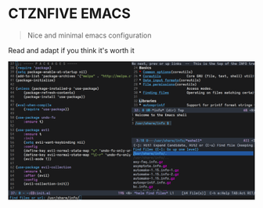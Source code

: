 # CTZNFIVE EMACS

> Nice and minimal emacs configuration

Read and adapt if you think it's worth it

![screen](ctznfive-emacs.png)
